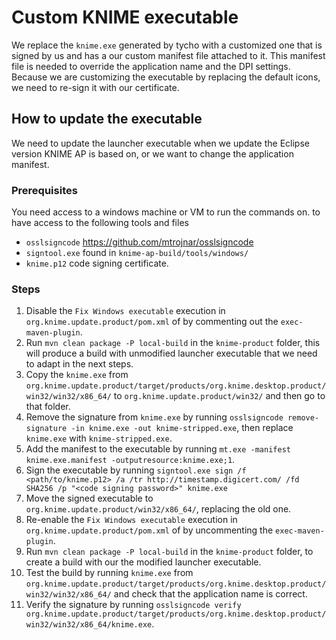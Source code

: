 # Custom KNIME executable

We replace the `knime.exe` generated by tycho with a customized one that is
signed by us and has a our custom manifest file attached to it. This manifest
file is needed to override the application name and the DPI settings.  Because
we are customizing the executable by replacing the default icons, we need to
re-sign it with our certificate.

## How to update the executable

We need to update the launcher executable when we update the Eclipse version
KNIME AP is based on, or we want to change the application manifest.

### Prerequisites

You need access to a windows machine or VM to run the commands on.
to have access to the following tools and files

- `osslsigncode` <https://github.com/mtrojnar/osslsigncode>
- `signtool.exe` found in `knime-ap-build/tools/windows/`
- `knime.p12` code signing certificate.

### Steps

1. Disable the `Fix Windows executable` execution in `org.knime.update.product/pom.xml` of by commenting out the `exec-maven-plugin`.
2. Run `mvn clean package -P local-build` in the `knime-product` folder, this will produce a build with unmodified launcher executable that we need to adapt in the next steps.
3. Copy the `knime.exe` from `org.knime.update.product/target/products/org.knime.desktop.product/win32/win32/x86_64/` to `org.knime.update.product/win32/` and then go to that folder.
4. Remove the signature from `knime.exe` by running `osslsigncode remove-signature -in knime.exe -out knime-stripped.exe`, then replace `knime.exe` with `knime-stripped.exe`.
5. Add the manifest to the executable by running `mt.exe -manifest knime.exe.manifest -outputresource:knime.exe;1`.
6. Sign the executable by running `signtool.exe sign /f <path/to/knime.p12> /a /tr http://timestamp.digicert.com/ /fd SHA256 /p "<code signing password>" knime.exe`
7. Move the signed executable to `org.knime.update.product/win32/x86_64/`, replacing the old one.
8. Re-enable the `Fix Windows executable` execution in `org.knime.update.product/pom.xml` of by uncommenting the `exec-maven-plugin`.
9. Run `mvn clean package -P local-build` in the `knime-product` folder, to create a build with our the modified launcher executable.
10. Test the build by running `knime.exe` from `org.knime.update.product/target/products/org.knime.desktop.product/win32/win32/x86_64/` and check that the application name is correct.
11. Verify the signature by running `osslsigncode verify org.knime.update.product/target/products/org.knime.desktop.product/win32/win32/x86_64/knime.exe`.
